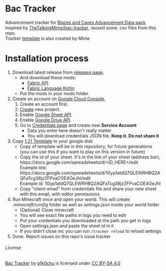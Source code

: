 <h1>Bac Tracker</h1>
Advancement tracker for <a href="https://www.planetminecraft.com/data-pack/blazeandcave-s-advancements-pack-1-12/">Blazes and Caves Advancement Data pack</a>.<br>
Inspired by <a href="https://github.com/TheTalkingMime/bac-tracker">TheTalkingMime/bac-tracker</a>, reused some .csv files from this repo.<br>
Tracker <a href="https://docs.google.com/spreadsheets/d/1Gyp1atdQ7QLEWRHBQ2AQFaTcg38jzZFPvaCOE4OeJhI/edit">template</a> is also created by Mime

<h1>Installation process</h1>
<ol>
    <li>Download latest release from <a href="https://github.com/p1k0chu/bac-tracker">releases page</a>.
        <ul>
            <li>And download these mods:
                <ul>
                    <li><a href="https://modrinth.com/mod/fabric-api">Fabric API</a></li>
                    <li><a href="https://modrinth.com/mod/fabric-language-kotlin">Fabric Language Kotlin</a></li>
                </ul>
            </li>
            <li>Put the mods in your mods folder.</li>
        </ul>
    </li>
    <li>Create an account on <a href="https://console.cloud.google.com">Google Cloud Console.</a>
        <ol>
            <li>Create an account first.</li>
            <li><a href="https://console.cloud.google.com/projectcreate">Create</a> new project.</li>
            <li>Enable <a href="https://console.cloud.google.com/marketplace/product/google/sheets.googleapis.com">Google Sheet API</a>.</li>
            <li>Enable <a href="https://console.cloud.google.com/marketplace/product/google/drive.googleapis.com">Google Drive API</a>.</li>
            <li>Go to <a href="https://console.cloud.google.com/apis/credentials">Credentials page</a> and create new <b>Service Account</b>
                <ul>
                    <li>Data you enter here doesn't really matter</li>
                    <li>You will download credentials JSON file. <b>Keep it. Do not share it</b></li>
                </ul>
            </li>
        </ol>
    </li>
    <li>Copy <a href="https://docs.google.com/spreadsheets/d/1Gyp1atdQ7QLEWRHBQ2AQFaTcg38jzZFPvaCOE4OeJhI/edit">1.21 Template</a> to your google disk
        <ul>
            <li>Copy of template will be in this repository, for future generations (you can use this if you want to play on this version in future)</li>
            <li>Copy the id of your sheet. It's in the link of your sheet (address bar), https://docs.google.com/spreadsheets/d/&lt;ID_HERE&gt;/edit<br>
                Example link: https://docs.google.com/spreadsheets/d/1Gyp1atdQ7QLEWRHBQ2AQFaTcg38jzZFPvaCOE4OeJhI/edit<br>
                Example id: 1Gyp1atdQ7QLEWRHBQ2AQFaTcg38jzZFPvaCOE4OeJhI
            </li>
            <li>Copy "client-email" from credentials file and share your new sheet with this email, with editor permissions</li>
        </ul>
    </li>
    <li>Run Minecraft once and open your world. This will create <i>.minecraft/config</i> folder as well as <i>settings.json</i> inside your world folder
        <ul>
            <li>(Optional) Close minecraft</li>
            <li>You will see exact file paths in logs you need to edit</li>
            <li>Put your credentials you downloaded at the path you get in logs</li>
            <li>Open settings.json and paste the sheet id in it</li>
            <li>If you didn't close mc you can run <code>/tracker reload</code> to reload settings</li>
        </ul>
    </li>
    <li>Done. Report issues on this repo's issue tracker</li>
</ol>


<h6>License</h6>
<a property="dct:title" rel="cc:attributionURL" href="http://example.com">Bac Tracker</a> by <a rel="cc:attributionURL dct:creator" property="cc:attributionName" href="https://github.com/p1k0chu">p1k0chu</a> is licensed under <a href="https://creativecommons.org/licenses/by-sa/4.0/?ref=chooser-v1" target="_blank" rel="license noopener noreferrer" style="display:inline-block;">CC BY-SA 4.0<img style="height:17px!important;margin-left:3px;vertical-align:text-bottom;" src="https://mirrors.creativecommons.org/presskit/icons/cc.svg?ref=chooser-v1" alt=""><img style="height:17px!important;margin-left:3px;vertical-align:text-bottom;" src="https://mirrors.creativecommons.org/presskit/icons/by.svg?ref=chooser-v1" alt=""><img style="height:17px!important;margin-left:3px;vertical-align:text-bottom;" src="https://mirrors.creativecommons.org/presskit/icons/sa.svg?ref=chooser-v1" alt=""></a>

